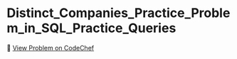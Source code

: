 # Distinct_Companies_Practice_Problem_in_SQL_Practice_Queries

🔗 [View Problem on CodeChef](https://www.codechef.com/practice/course/sql-case-studies-topic-wise/SQLBP01/problems/SQLPBP13)
